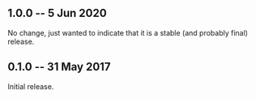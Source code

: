 ## 1.0.0 -- 5 Jun 2020

No change, just wanted to indicate that it is a stable (and probably final) release.

## 0.1.0 -- 31 May 2017

Initial release.
